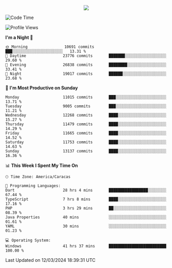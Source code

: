 <p align="center">
  <a href="http://www.github.com/thevacs">
    <img src="https://github-readme-streak-stats.herokuapp.com/?user=thevacs&stroke=ffffff&background=1c1917&ring=0891b2&fire=0891b2&currStreakNum=ffffff&currStreakLabel=0891b2&sideNums=ffffff&sideLabels=ffffff&dates=ffffff&hide_border=true" />
  </a>
</p>

<!--START_SECTION:waka-->
![Code Time](http://img.shields.io/badge/Code%20Time-2%2C146%20hrs%2024%20mins-blue)

![Profile Views](http://img.shields.io/badge/Profile%20Views-4-blue)

**I'm a Night 🦉** 

```text
🌞 Morning                10691 commits       ███░░░░░░░░░░░░░░░░░░░░░░   13.31 % 
🌆 Daytime                23776 commits       ███████░░░░░░░░░░░░░░░░░░   29.60 % 
🌃 Evening                26838 commits       ████████░░░░░░░░░░░░░░░░░   33.41 % 
🌙 Night                  19017 commits       ██████░░░░░░░░░░░░░░░░░░░   23.68 % 
```
📅 **I'm Most Productive on Sunday** 

```text
Monday                   11015 commits       ███░░░░░░░░░░░░░░░░░░░░░░   13.71 % 
Tuesday                  9005 commits        ███░░░░░░░░░░░░░░░░░░░░░░   11.21 % 
Wednesday                12268 commits       ████░░░░░░░░░░░░░░░░░░░░░   15.27 % 
Thursday                 11479 commits       ████░░░░░░░░░░░░░░░░░░░░░   14.29 % 
Friday                   11665 commits       ████░░░░░░░░░░░░░░░░░░░░░   14.52 % 
Saturday                 11753 commits       ████░░░░░░░░░░░░░░░░░░░░░   14.63 % 
Sunday                   13137 commits       ████░░░░░░░░░░░░░░░░░░░░░   16.36 % 
```


📊 **This Week I Spent My Time On** 

```text
🕑︎ Time Zone: America/Caracas

💬 Programming Languages: 
Dart                     28 hrs 4 mins       █████████████████░░░░░░░░   67.44 % 
TypeScript               7 hrs 8 mins        ████░░░░░░░░░░░░░░░░░░░░░   17.16 % 
PHP                      3 hrs 29 mins       ██░░░░░░░░░░░░░░░░░░░░░░░   08.39 % 
Java Properties          40 mins             ░░░░░░░░░░░░░░░░░░░░░░░░░   01.61 % 
YAML                     30 mins             ░░░░░░░░░░░░░░░░░░░░░░░░░   01.23 % 

💻 Operating System: 
Windows                  41 hrs 37 mins      █████████████████████████   100.00 % 
```


 Last Updated on 12/03/2024 18:39:31 UTC
<!--END_SECTION:waka-->
